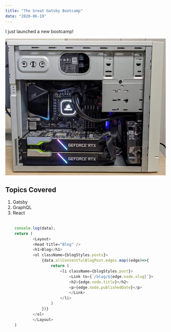 ```yaml
---
title: "The Great Gatsby Bootcamp"
date: "2020-06-19"
---
```


I just launched a new bootcamp!

![Computer](./computer.jpg)


## Topics Covered

1. Gatsby
2. GraphQL
3. React

```javascript

    console.log(data);
    return (
            <Layout>
            <Head title="Blog" />
            <h1>Blog</h1>
            <ol className={blogStyles.posts}>
                {data.allContentfulBlogPost.edges.map((edge)=>{
                    return (
                        <li className={blogStyles.post}>
                            <Link to={`/blog/${edge.node.slug}`}>
                            <h2>{edge.node.title}</h2>
                            <p>{edge.node.publishedDate}</p>
                            </Link>
                        </li>
                    )
                })}
            </ol>
            </Layout>
    )

```